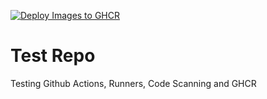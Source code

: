 [![Deploy Images to GHCR](https://github.com/km8io/test/actions/workflows/main.yml/badge.svg)](https://github.com/km8io/test/actions/workflows/main.yml)

# Test Repo

Testing Github Actions, Runners, Code Scanning and GHCR
